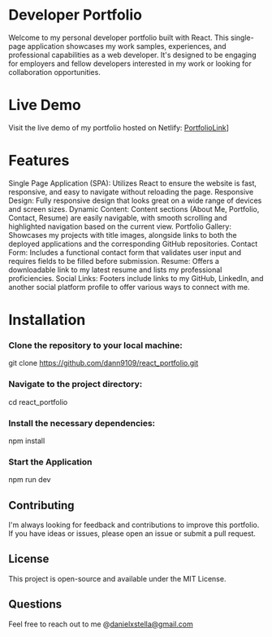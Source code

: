 # Developer Portfolio
Welcome to my personal developer portfolio built with React. This single-page application showcases my work samples, experiences, and professional capabilities as a web developer. It's designed to be engaging for employers and fellow developers interested in my work or looking for collaboration opportunities.

# Live Demo
Visit the live demo of my portfolio hosted on Netlify: [PortfolioLink](https://65db68e51d9815fe66d89cb5--golden-smakager-cf5d2a.netlify.app)]

# Features
Single Page Application (SPA): Utilizes React to ensure the website is fast, responsive, and easy to navigate without reloading the page.
Responsive Design: Fully responsive design that looks great on a wide range of devices and screen sizes.
Dynamic Content: Content sections (About Me, Portfolio, Contact, Resume) are easily navigable, with smooth scrolling and highlighted navigation based on the current view.
Portfolio Gallery: Showcases my projects with title images, alongside links to both the deployed applications and the corresponding GitHub repositories.
Contact Form: Includes a functional contact form that validates user input and requires fields to be filled before submission.
Resume: Offers a downloadable link to my latest resume and lists my professional proficiencies.
Social Links: Footers include links to my GitHub, LinkedIn, and another social platform profile to offer various ways to connect with me.

# Installation
### Clone the repository to your local machine:
git clone https://github.com/dann9109/react_portfolio.git

### Navigate to the project directory:
cd react_portfolio

### Install the necessary dependencies:
npm install

### Start the Application
npm run dev

## Contributing
I'm always looking for feedback and contributions to improve this portfolio. If you have ideas or issues, please open an issue or submit a pull request.

## License
This project is open-source and available under the MIT License.

## Questions
Feel free to reach out to me @danielxstella@gmail.com
